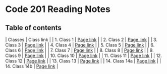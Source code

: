 # Code 201 Reading Notes

## Table of contents

| Classes | Class link |
| 1. Class 1 | [Page link](class-01.md) |
| 2. Class 2 | [Page link](class-02.md) |
| 3. Class 3 | [Page link](class-03.md) |
| 4. Class 4 | [Page link](class-04.md) |
| 5. Class 5 | [Page link](class-05.md) |
| 6. Class 6 | [Page link](class-06.md) |
| 7. Class 7 | [Page link](class-07.md) |
| 8. Class 8 | [Page link](class-08.md) |
| 9. Class 9 | [Page link](class-09.md) |
| 10. Class 10 | [Page link](class-10.md) |
| 11. Class 11 | [Page link](class-11.md) |
| 12. Class 12 | [Page link](class-12.md) |
| 13. Class 13 | [Page link](class-13.md) |
| 14. Class 14a | [Page link](class-14a.md) |
| 14. Class 14b | [Page link](class-14b.md) |
